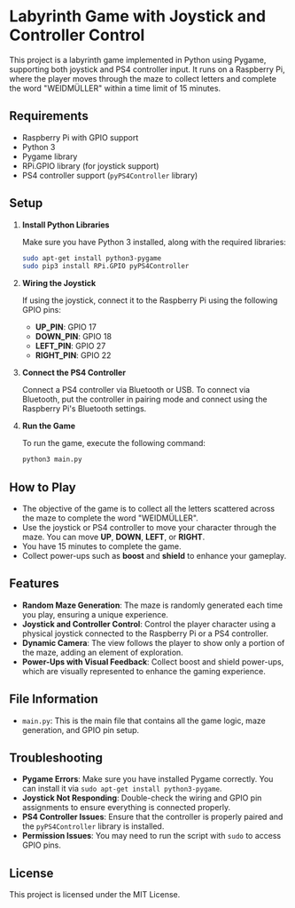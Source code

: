 # Labyrinth Game with Joystick and Controller Control

This project is a labyrinth game implemented in Python using Pygame, supporting both joystick and PS4 controller input. It runs on a Raspberry Pi, where the player moves through the maze to collect letters and complete the word "WEIDMÜLLER" within a time limit of 15 minutes.

## Requirements

- Raspberry Pi with GPIO support
- Python 3
- Pygame library
- RPi.GPIO library (for joystick support)
- PS4 controller support (`pyPS4Controller` library)

## Setup

1. **Install Python Libraries**
   
   Make sure you have Python 3 installed, along with the required libraries:
   
   ```sh
   sudo apt-get install python3-pygame
   sudo pip3 install RPi.GPIO pyPS4Controller
   ```

2. **Wiring the Joystick**
   
   If using the joystick, connect it to the Raspberry Pi using the following GPIO pins:
   - **UP_PIN**: GPIO 17
   - **DOWN_PIN**: GPIO 18
   - **LEFT_PIN**: GPIO 27
   - **RIGHT_PIN**: GPIO 22

3. **Connect the PS4 Controller**
   
   Connect a PS4 controller via Bluetooth or USB. To connect via Bluetooth, put the controller in pairing mode and connect using the Raspberry Pi's Bluetooth settings.

4. **Run the Game**
   
   To run the game, execute the following command:
   
   ```sh
   python3 main.py
   ```

## How to Play

- The objective of the game is to collect all the letters scattered across the maze to complete the word "WEIDMÜLLER".
- Use the joystick or PS4 controller to move your character through the maze. You can move **UP**, **DOWN**, **LEFT**, or **RIGHT**.
- You have 15 minutes to complete the game.
- Collect power-ups such as **boost** and **shield** to enhance your gameplay.

## Features

- **Random Maze Generation**: The maze is randomly generated each time you play, ensuring a unique experience.
- **Joystick and Controller Control**: Control the player character using a physical joystick connected to the Raspberry Pi or a PS4 controller.
- **Dynamic Camera**: The view follows the player to show only a portion of the maze, adding an element of exploration.
- **Power-Ups with Visual Feedback**: Collect boost and shield power-ups, which are visually represented to enhance the gaming experience.

## File Information

- `main.py`: This is the main file that contains all the game logic, maze generation, and GPIO pin setup.

## Troubleshooting

- **Pygame Errors**: Make sure you have installed Pygame correctly. You can install it via `sudo apt-get install python3-pygame`.
- **Joystick Not Responding**: Double-check the wiring and GPIO pin assignments to ensure everything is connected properly.
- **PS4 Controller Issues**: Ensure that the controller is properly paired and the `pyPS4Controller` library is installed.
- **Permission Issues**: You may need to run the script with `sudo` to access GPIO pins.

## License

This project is licensed under the MIT License.

